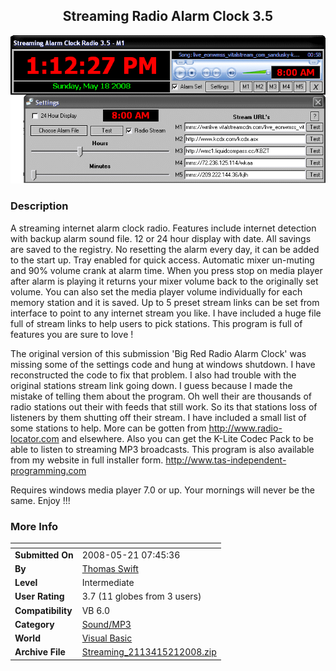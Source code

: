 ﻿<div align="center">

## Streaming Radio Alarm Clock 3\.5

<img src="PIC20085211054357399.gif">
</div>

### Description

A streaming internet alarm clock radio. Features include internet detection with backup alarm sound file. 12 or 24 hour display with date. All savings are saved to the registry. No resetting the alarm every day, it can be added to the start up. Tray enabled for quick access. Automatic mixer un-muting and 90% volume crank at alarm time. When you press stop on media player after alarm is playing it returns your mixer volume back to the originally set volume. You can also set the media player volume individually for each memory station and it is saved. Up to 5 preset stream links can be set from interface to point to any internet stream you like. I have included a huge file full of stream links to help users to pick stations. This program is full of features you are sure to love !

The original version of this submission 'Big Red Radio Alarm Clock' was missing some of the settings code and hung at windows shutdown. I have reconstructed the code to fix that problem. I also had trouble with the original stations stream link going down. I guess because I made the mistake of telling them about the program. Oh well their are thousands of radio stations out their with feeds that still work. So its that stations loss of listeners by them shutting off their stream. I have included a small list of some stations to help. More can be gotten from http://www.radio-locator.com and elsewhere. Also you can get the K-Lite Codec Pack to be able to listen to streaming MP3 broadcasts. This program is also available from my website in full installer form. http://www.tas-independent-programming.com

Requires windows media player 7.0 or up. Your mornings will never be the same. Enjoy !!!
 
### More Info
 


<span>             |<span>
---                |---
**Submitted On**   |2008-05-21 07:45:36
**By**             |[Thomas Swift](https://github.com/Planet-Source-Code/PSCIndex/blob/master/ByAuthor/thomas-swift.md)
**Level**          |Intermediate
**User Rating**    |3.7 (11 globes from 3 users)
**Compatibility**  |VB 6\.0
**Category**       |[Sound/MP3](https://github.com/Planet-Source-Code/PSCIndex/blob/master/ByCategory/sound-mp3__1-45.md)
**World**          |[Visual Basic](https://github.com/Planet-Source-Code/PSCIndex/blob/master/ByWorld/visual-basic.md)
**Archive File**   |[Streaming\_2113415212008\.zip](https://github.com/Planet-Source-Code/thomas-swift-streaming-radio-alarm-clock-3-5__1-70561/archive/master.zip)








